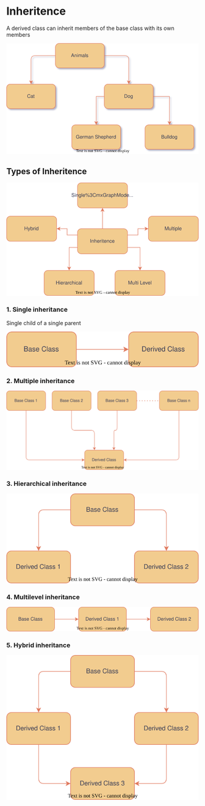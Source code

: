# Inheritence

A derived class can inherit members of the base class with its own members

![Inheritence Example](./assets/Example.svg)

## Types of Inheritence

![Types of Inheritence](./assets/Types.svg)

### 1. Single inheritance

Single child of a single parent

![Single Level Inheritence](./assets/Single.svg)

### 2. Multiple inheritance

![Multiple Inheritence](./assets/Multiple.svg)

### 3. Hierarchical inheritance

![Hierarchical Inheritence](./assets/Hierarchical.svg)

### 4. Multilevel inheritance

![Multi Level Inheritence](./assets/Multilevel.svg)

### 5. Hybrid inheritance

![Hybrid Inheritence](./assets/Hybrid.svg)
